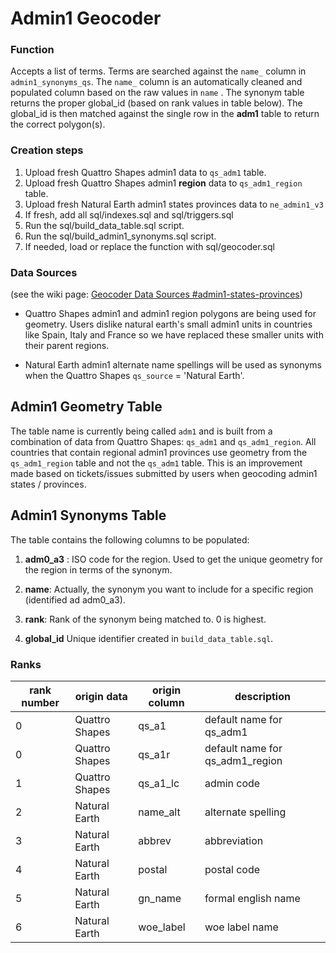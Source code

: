 # Admin1 Geocoder

### Function

Accepts a list of terms. Terms are searched against the ```name_``` column in ```admin1_synonyms_qs```. The ```name_``` column is an automatically cleaned and populated column based on the raw values in ```name``` . The synonym table returns the proper global_id (based on rank values in table below). The global_id is then matched against the single row in the **adm1** table to return the correct polygon(s).

### Creation steps

1. Upload fresh Quattro Shapes admin1 data to `qs_adm1` table.
2. Upload fresh Quattro Shapes admin1 **region** data to `qs_adm1_region` table.
3. Upload fresh Natural Earth admin1 states provinces data to `ne_admin1_v3`
3. If fresh, add all sql/indexes.sql and sql/triggers.sql
4. Run the sql/build_data_table.sql script.
5. Run the sql/build_admin1_synonyms.sql script.
6. If needed, load or replace the function with sql/geocoder.sql


### Data Sources

(see the wiki page: [Geocoder Data Sources #admin1-states-provinces](https://github.com/CartoDB/data-services/wiki/Geocoder-Datasources#admin1-statesprovinces))

- Quattro Shapes admin1 and admin1 region polygons are being used for geometry. Users dislike natural earth's small admin1 units in countries like Spain, Italy and France so we have replaced these smaller units with their parent regions. 

- Natural Earth admin1 alternate name spellings will be used as synonyms when the Quattro Shapes `qs_source` = 'Natural Earth'.

## Admin1 Geometry Table
The table name is currently being called `adm1` and is built from a combination of data from Quattro Shapes: `qs_adm1` and `qs_adm1_region`. All countries that contain regional admin1 provinces use geometry from the `qs_adm1_region` table and not the `qs_adm1` table. This is an improvement made based on tickets/issues submitted by users when geocoding admin1 states / provinces.


## Admin1 Synonyms Table

The table contains the following columns to be populated:

1. **adm0_a3** : ISO code for the region. Used to get the unique geometry for the region in terms of the synonym.

2. **name**: Actually, the synonym you want to include for a specific region (identified ad adm0_a3).

4. **rank**: Rank of the synonym being matched to. 0 is highest.

5. **global_id** Unique identifier created in `build_data_table.sql`.

### Ranks

| rank number | origin data                 | origin column | description          |
|-------------|-----------------------------|---------------|----------------------|
| 0			  | Quattro Shapes				| qs_a1 | default name for qs_adm1 |
| 0				| Quattro Shapes			| qs_a1r | default name for qs_adm1_region |
| 1				| Quattro Shapes			| qs_a1_lc | admin code |
| 2 			| Natural Earth 			| name_alt | alternate spelling | 
| 3				| Natural Earth				| abbrev   | abbreviation |
| 4				| Natural Earth				| postal   | postal code  |
| 5 			| Natural Earth 			| gn_name  | formal english name  |
| 6 			| Natural Earth 			| woe_label  | woe label name  | 					

